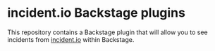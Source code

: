 # incident.io Backstage plugins

This repository contains a Backstage plugin that will allow you to see incidents from [incident.io][1] within Backstage.

[1]: https://incident.io/
